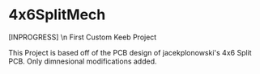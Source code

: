 # 4x6SplitMech
[INPROGRESS] \n
First Custom Keeb Project

This Project is based off of the PCB design of jacekplonowski's 4x6 Split PCB. Only dimnesional modifications added. 
